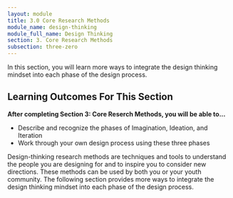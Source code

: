 ```yaml
---
layout: module
title: 3.0 Core Research Methods
module_name: design-thinking
module_full_name: Design Thinking
section: 3. Core Research Methods
subsection: three-zero
---
```


In this section, you will learn more ways to integrate the design thinking mindset into each phase of the design process.

## Learning Outcomes For This Section

**After completing Section 3: Core Reserch Methods, you will be able to...**
<ul class="fancy">
  <li>Describe and recognize the phases of Imagination, Ideation, and Iteration</li>
  <li>Work through your own design process using these three phases</li>
</ul>

Design-thinking research methods are techniques and tools to understand the people you are designing for and to inspire you to consider new directions. These methods can be used by both you or your youth community. The following section provides more ways to integrate the design thinking mindset into each phase of the design process. 
